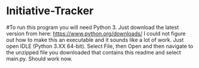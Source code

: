 # Initiative-Tracker
#To run this program you will need Python 3. Just download the latest version from here: https://www.python.org/downloads/ I could not figure out how to make this an executable and it sounds like a lot of work. Just open IDLE (Python 3.XX 64-bit). Select File, then Open and then navigate to the unzipped file you downloaded that contains this readme and select main.py. Should work now.
